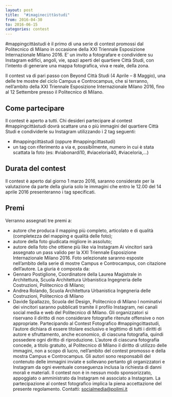 ```yaml
---
layout: post
title:  "#imaginecittàstudi"
from: 2016-04-30
to: 2016-06-15
categories: contest
---
```


#mappingcittàstudi è il primo di una serie di contest promossi dal Politecnico di Milano in occasione della XXI Triennale Esposizione Internazionale Milano 2016. E’ un invito a fotografare e condividere su Instagram edifici, angoli, vie, spazi aperti del quartiere Città Studi, con l’intento di generare una mappa fotografica, viva e reale, della zona.

Il contest va di pari passo con Beyond Città Studi (4 Aprile – 8 Maggio), una delle tre mostre del ciclo Campus e Controcampus, che si terranno, nell’ambito della XXI Triennale Esposizione Internazionale Milano 2016, fino al 12 Settembre presso il Politecnico di Milano.

## Come partecipare

Il contest è aperto a tutti.
Chi desideri partecipare al contest #mappingcittàstudi dovrà scattare una o più immagini del quartiere Città Studi e condividerle su Instagram utilizzando i 2 tag seguenti:
- #mappingcittàstudi (oppure #mappingcittastudi)
- un tag con riferimento a via e, possibilmente, numero in cui è stata scattata la foto (es: #viabonardi10, #viaceloria40, #viaceloria,...)

## Durata del contest

Il contest è aperto dal giorno 1 marzo 2016, saranno considerate per la valutazione da parte della giuria solo le immagini che entro le 12.00 del 14 aprile 2016 presenteranno i tag specificati.

## Premi

Verranno assegnati tre premi a:
- autore che produca il mapping più completo, articolato e di qualità (completezza del mapping e qualità delle foto);
- autore della foto giudicata migliore in assoluto;
- autore della foto che ottiene più like via Instagram
Ai vincitori sarà assegnato un pass valido per la XXI Triennale Esposizione Internazionale Milano 2016. Foto selezionate saranno esposte nell’ambito della serie di mostre Campus e Controcampus, con citazione dell’autore.
La giuria è composta da:
- Gennaro Postiglione, Coordinatore della Laurea Magistrale in Architettura, Scuola Architettura Urbanistica Ingegneria delle Costruzioni, Politecnico di Milano;
- Andrea Rolando, Scuola Architettura Urbanistica Ingegneria delle Costruzioni, Politecnico di Milano
- Davide Spallazzo, Scuola del Design, Politecnico di Milano
I nominativi dei vincitori saranno pubblicati tramite il profilo Instagram, nei canali social media e web del Politecnico di Milano.
Gli organizzatori si riservano il diritto di non considerare fotografie ritenute offensive o non appropriate.
Partecipando al Contest Fotografico #mappingcittastudi, l’autore dichiara di essere titolare esclusivo e legittimo di tutti i diritti di autore e sfruttamento, anche economico, di ciascuna fotografia, quindi possedere ogni diritto di riproduzione. L’autore di ciascuna fotografia concede, a titolo gratuito, al Politecnico di Milano il diritto di utilizzo delle immagini, non a scopo di lucro, nell’ambito del contest promosso e della mostra Campus e Controcampus.
Gli autori sono responsabili del contenuto delle immagini inviate e sollevano pertanto gli organizzatori e Instagram da ogni eventuale conseguenza inclusa la richiesta di danni morali e materiali.
Il contest non è in nessun modo sponsorizzato, appoggiato o amministrato da Instagram né associato a Instagram.
La partecipazione al contest fotografico implica la piena accettazione del presente regolamento.
Contatti: socialmedia@polimi.it
